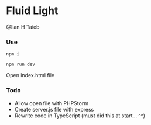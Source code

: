 # Fluid Light

@Ilan H Taieb

### Use
``npm i``

``npm run dev``

Open index.html file

### Todo
- Allow open file with PHPStorm
- Create server.js file with express
- Rewrite code in TypeScript (must did this at start... ^^)
